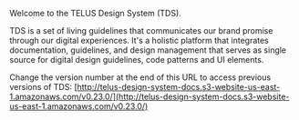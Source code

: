 Welcome to the TELUS Design System (TDS).

TDS is a set of living guidelines that communicates our brand promise through our digital experiences. It's a holistic
platform that integrates documentation, guidelines, and design management that serves as single source for digital
design guidelines, code patterns and UI elements.

Change the version number at the end of this URL to access previous versions of TDS: [http://telus-design-system-docs.s3-website-us-east-1.amazonaws.com/v0.23.0/](http://telus-design-system-docs.s3-website-us-east-1.amazonaws.com/v0.23.0/)
